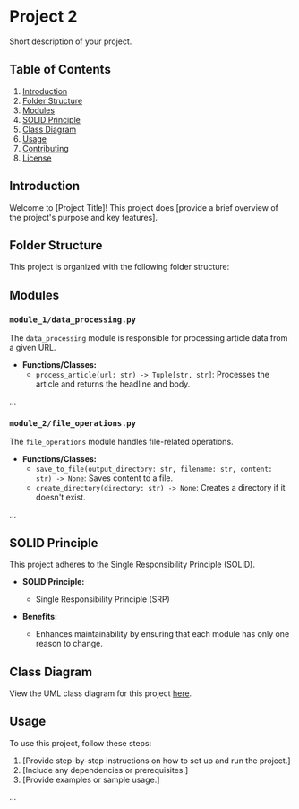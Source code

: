 # Project 2

Short description of your project.

## Table of Contents

1. [Introduction](#introduction)
2. [Folder Structure](#folder-structure)
3. [Modules](#modules)
4. [SOLID Principle](#solid-principle)
5. [Class Diagram](#class-diagram)
6. [Usage](#usage)
7. [Contributing](#contributing)
8. [License](#license)

## Introduction

Welcome to [Project Title]! This project does [provide a brief overview of the project's purpose and key features].

## Folder Structure

This project is organized with the following folder structure:


## Modules

### `module_1/data_processing.py`

The `data_processing` module is responsible for processing article data from a given URL.

- **Functions/Classes:**
  - `process_article(url: str) -> Tuple[str, str]`: Processes the article and returns the headline and body.

...

### `module_2/file_operations.py`

The `file_operations` module handles file-related operations.

- **Functions/Classes:**
  - `save_to_file(output_directory: str, filename: str, content: str) -> None`: Saves content to a file.
  - `create_directory(directory: str) -> None`: Creates a directory if it doesn't exist.

...

## SOLID Principle

This project adheres to the Single Responsibility Principle (SOLID).

- **SOLID Principle:**
  - Single Responsibility Principle (SRP)

- **Benefits:**
  - Enhances maintainability by ensuring that each module has only one reason to change.

## Class Diagram

View the UML class diagram for this project [here](link_to_your_class_diagram_image).

## Usage

To use this project, follow these steps:

1. [Provide step-by-step instructions on how to set up and run the project.]
2. [Include any dependencies or prerequisites.]
3. [Provide examples or sample usage.]

...


